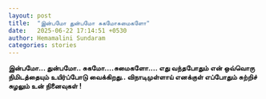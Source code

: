 ```yaml
---
layout: post
title:  "இன்பமோ துன்பமோ சுகமோசுமைகளோ"
date:   2025-06-22 17:14:51 +0530
author: Hemamalini Sundaram
categories: stories
---
```


**இன்பமோ\... துன்பமோ.. சுகமோ\....சுமைகளோ\.... எது வந்தபோதும் என் ஒவ்வொரு
நிமிடத்தையும் உயிர்ப்போடு வைக்கிறது.. விநாடிமுள்ளாய் எனக்குள் எப்போதும் சுற்றிச்
சுழலும் உன் நினைவுகள் !**

